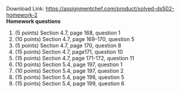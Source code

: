 Download Link: https://assignmentchef.com/product/solved-ds502-homework-2
<br>
<strong>Homework questions </strong>

<ol>

 <li>(5 points) Section 4.7, page 168, question 1</li>

 <li>(10 points) Section 4.7, page 169-170, question 5</li>

 <li>(5 points) Section 4.7, page 170, question 8</li>

 <li>(15 points) Section 4.7, page171, question 10</li>

 <li>(15 points) Section 4.7, page 171-172, question 11</li>

 <li>(10 points) Section 5.4, page 197, question 1</li>

 <li>(10 points) Section 5.4, page 197, question 2</li>

 <li>(15 points) Section 5.4, page 198, question 5</li>

 <li>(15 points) Section 5.4, page 199, question 6</li>

</ol>





